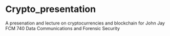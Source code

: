 # Crypto_presentation

A presenation and lecture on cryptocurrencies and blockchain for John Jay FCM 740 Data Communications and Forensic Security
